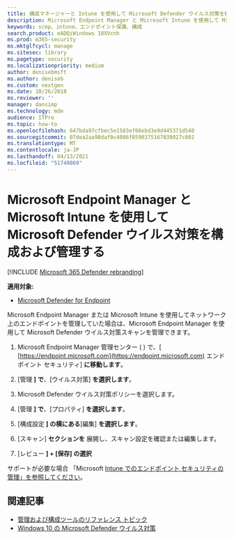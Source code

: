 ```yaml
---
title: 構成マネージャーと Intune を使用して Microsoft Defender ウイルス対策を構成する
description: Microsoft Endpoint Manager と Microsoft Intune を使用して Microsoft Defender AV とエンドポイント保護を構成する
keywords: scep、intune、エンドポイント保護、構成
search.product: eADQiWindows 10XVcnh
ms.prod: m365-security
ms.mktglfcycl: manage
ms.sitesec: library
ms.pagetype: security
ms.localizationpriority: medium
author: denisebmsft
ms.author: deniseb
ms.custom: nextgen
ms.date: 10/26/2018
ms.reviewer: ''
manager: dansimp
ms.technology: mde
audience: ITPro
ms.topic: how-to
ms.openlocfilehash: 647bda97cfbec5e1583ef66ebd3e9d445371d540
ms.sourcegitcommit: 07dea2aa98daf0c4086f8590375167830027c802
ms.translationtype: MT
ms.contentlocale: ja-JP
ms.lasthandoff: 04/13/2021
ms.locfileid: "51749869"
---
```

# <a name="use-microsoft-endpoint-manager-and-microsoft-intune-to-configure-and-manage-microsoft-defender-antivirus"></a>Microsoft Endpoint Manager と Microsoft Intune を使用して Microsoft Defender ウイルス対策を構成および管理する

[!INCLUDE [Microsoft 365 Defender rebranding](../../includes/microsoft-defender.md)]


**適用対象:**

- [Microsoft Defender for Endpoint](/microsoft-365/security/defender-endpoint/)

Microsoft Endpoint Manager または Microsoft Intune を使用してネットワーク上のエンドポイントを管理していた場合は、Microsoft Endpoint Manager を使用して Microsoft Defender ウイルス対策スキャンを管理できます。

1. Microsoft Endpoint Manager 管理センター ( ) で、[ [https://endpoint.microsoft.com](https://endpoint.microsoft.com) エンドポイント セキュリティ] **に移動します**。

2. [管理 **] で**、[ウイルス対策] **を選択します**。

3. Microsoft Defender ウイルス対策ポリシーを選択します。 

4. [管理 **] で**、[プロパティ] **を選択します**。

5. [構成設定 **] の横にある**[編集] **を選択します**。

6. [スキャン] **セクションを** 展開し、スキャン設定を確認または編集します。

7. [レビュー **] + [保存] の選択**

サポートが必要な場合 「Microsoft [Intune でのエンドポイント セキュリティの管理」を参照してください](/mem/intune/protect/endpoint-security)。


## <a name="related-articles"></a>関連記事

- [管理および構成ツールのリファレンス トピック](configuration-management-reference-microsoft-defender-antivirus.md)
- [Windows 10 の Microsoft Defender ウイルス対策](microsoft-defender-antivirus-in-windows-10.md)